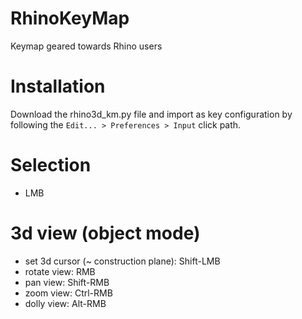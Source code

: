# RhinoKeyMap
Keymap geared towards Rhino users

# Installation
Download the rhino3d_km.py file and import as key configuration by following
the `Edit... > Preferences > Input` click path.

# Selection
* LMB

# 3d view (object mode)
* set 3d cursor (~ construction plane): Shift-LMB
* rotate view: RMB
* pan view: Shift-RMB
* zoom view: Ctrl-RMB
* dolly view: Alt-RMB
